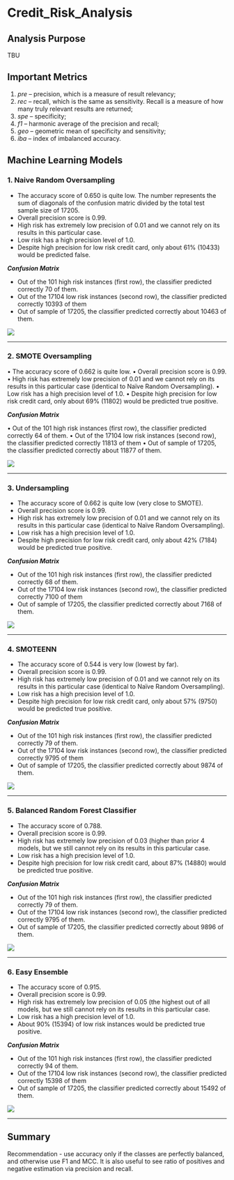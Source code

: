 # Credit_Risk_Analysis

## Analysis Purpose

TBU

## Important Metrics 

1.	*pre* – precision, which is a measure of result relevancy;
2.	*rec* – recall, which is the same as sensitivity. Recall is a measure of how many truly relevant results are returned;
3.	*spe* – specificity;
4.	*f1* – harmonic average of the precision and recall;
5.	*geo* – geometric mean of specificity and sensitivity;
6.	*iba* – index of imbalanced accuracy.

## Machine Learning Models

### 1. Naive Random Oversampling

* The accuracy score of 0.650 is quite low. The number represents the sum of diagonals of the confusion matric divided by the total test sample size of 17205.
* Overall precision score is 0.99.
* High risk has extremely low precision of 0.01 and we cannot rely on its results in this particular case.
* Low risk has a high precision level of 1.0.
* Despite high precision for low risk credit card, only about 61% (10433) would be predicted false.

***Confusion Matrix***

* Out of the 101 high risk instances (first row), the classifier predicted correctly 70 of them.
* Out of the 17104 low risk instances (second row), the classifier predicted correctly 10393 of them
* Out of sample of 17205, the classifier predicted correctly about 10463 of them. 


![]( https://github.com/jojobear2020/Credit_Risk_Analysis/blob/main/images/naive_random_oversampling_all.PNG)

____________________________


### 2. SMOTE Oversampling

•	The accuracy score of 0.662 is quite low.
•	Overall precision score is 0.99.
•	High risk has extremely low precision of 0.01 and we cannot rely on its results in this particular case (identical to Naïve Random Oversampling).
•	Low risk has a high precision level of 1.0.
•	Despite high precision for low risk credit card, only about 69% (11802) would be predicted true positive.

***Confusion Matrix***

•	 Out of the 101 high risk instances (first row), the classifier predicted correctly 64 of them.
•	Out of the 17104 low risk instances (second row), the classifier predicted correctly 11813 of them
•	Out of sample of 17205, the classifier predicted correctly about 11877 of them. 

![]( https://github.com/jojobear2020/Credit_Risk_Analysis/blob/main/images/smote_oversampling_all.PNG)

__________________________

### 3. Undersampling

* The accuracy score of 0.662 is quite low (very close to SMOTE).
* Overall precision score is 0.99.
* High risk has extremely low precision of 0.01 and we cannot rely on its results in this particular case (identical to Naïve Random Oversampling).
* Low risk has a high precision level of 1.0.
* Despite high precision for low risk credit card, only about 42% (7184) would be predicted true positive.

***Confusion Matrix***

* Out of the 101 high risk instances (first row), the classifier predicted correctly 68 of them.
* Out of the 17104 low risk instances (second row), the classifier predicted correctly 7100 of them
* Out of sample of 17205, the classifier predicted correctly about 7168 of them. 


![]( https://github.com/jojobear2020/Credit_Risk_Analysis/blob/main/images/undersampling_all.PNG)

_____________________________

### 4. SMOTEENN

* The accuracy score of 0.544 is very low (lowest by far).
* Overall precision score is 0.99.
* High risk has extremely low precision of 0.01 and we cannot rely on its results in this particular case (identical to Naïve Random Oversampling).
* Low risk has a high precision level of 1.0.
* Despite high precision for low risk credit card, only about 57% (9750) would be predicted true positive.

***Confusion Matrix***

* Out of the 101 high risk instances (first row), the classifier predicted correctly 79 of them.
* Out of the 17104 low risk instances (second row), the classifier predicted correctly 9795 of them
* Out of sample of 17205, the classifier predicted correctly about 9874 of them. 


![]( https://github.com/jojobear2020/Credit_Risk_Analysis/blob/main/images/smoteenn_all.PNG)

______________________

### 5. Balanced Random Forest Classifier

* The accuracy score of 0.788.
* Overall precision score is 0.99.
* High risk has extremely low precision of 0.03 (higher than prior 4 models, but we still cannot rely on its results in this particular case.
* Low risk has a high precision level of 1.0.
* Despite high precision for low risk credit card, about 87% (14880) would be predicted true positive.

***Confusion Matrix***

* Out of the 101 high risk instances (first row), the classifier predicted correctly 79 of them.
* Out of the 17104 low risk instances (second row), the classifier predicted correctly 9795 of them.
* Out of sample of 17205, the classifier predicted correctly about 9896 of them. 


![](https://github.com/jojobear2020/Credit_Risk_Analysis/blob/main/images/balanced_random_forester_classifier_all.PNG)

_______________________________

### 6. Easy Ensemble

* The accuracy score of 0.915.
* Overall precision score is 0.99.
* High risk has extremely low precision of 0.05 (the highest out of all models, but we still cannot rely on its results in this particular case.
* Low risk has a high precision level of 1.0.
* About 90% (15394) of low risk instances would be predicted true positive.

***Confusion Matrix***

* Out of the 101 high risk instances (first row), the classifier predicted correctly 94 of them.
* Out of the 17104 low risk instances (second row), the classifier predicted correctly 15398 of them
* Out of sample of 17205, the classifier predicted correctly about 15492 of them. 


![](https://github.com/jojobear2020/Credit_Risk_Analysis/blob/main/images/easy_ensemble_adaboost_classifier_all.PNG)

_________________________

## Summary

Recommendation -  use accuracy only if the classes are perfectly balanced, and otherwise use F1 and MCC. It is also useful to see ratio of positives and negative estimation via precision and recall.

